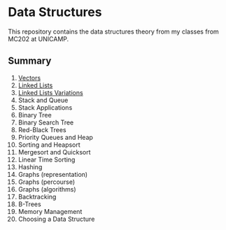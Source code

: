 # Data Structures
This repository contains the data structures theory from my classes from MC202 at UNICAMP.

## Summary
1. [Vectors](/1-Vectors.md)
2. [Linked Lists](/2-Linked-Lists.md)
3. [Linked Lists Variations](/3-Linked-Lists-Variations.md)
4. Stack and Queue
5. Stack Applications
6. Binary Tree
7. Binary Search Tree
8. Red-Black Trees
9. Priority Queues and Heap
10. Sorting and Heapsort
11. Mergesort and Quicksort
12. Linear Time Sorting
13. Hashing
14. Graphs (representation)
15. Graphs (percourse)
16. Graphs (algorithms)
17. Backtracking
18. B-Trees
19. Memory Management
20. Choosing a Data Structure